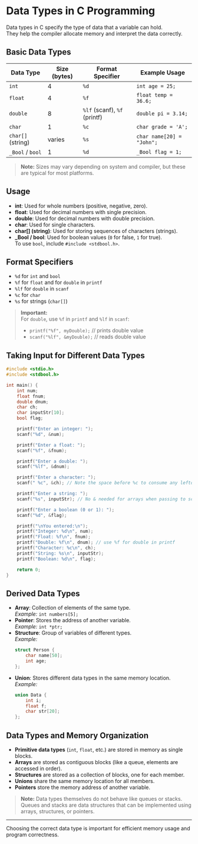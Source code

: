 # Data Types in C Programming

Data types in C specify the type of data that a variable can hold.  
They help the compiler allocate memory and interpret the data correctly.

## Basic Data Types

| Data Type      | Size (bytes) | Format Specifier         | Example Usage                |
|----------------|--------------|--------------------------|------------------------------|
| `int`          | 4            | `%d`                     | `int age = 25;`              |
| `float`        | 4            | `%f`                     | `float temp = 36.6;`         |
| `double`       | 8            | `%lf` (scanf), `%f` (printf) | `double pi = 3.14;`      |
| `char`         | 1            | `%c`                     | `char grade = 'A';`          |
| `char[]` (string) | varies    | `%s`                     | `char name[20] = "John";`    |
| `_Bool` / `bool` | 1          | `%d`                     | `_Bool flag = 1;`            |

> **Note:** Sizes may vary depending on system and compiler, but these are typical for most platforms.

## Usage

- **int**: Used for whole numbers (positive, negative, zero).
- **float**: Used for decimal numbers with single precision.
- **double**: Used for decimal numbers with double precision.
- **char**: Used for single characters.
- **char[] (string)**: Used for storing sequences of characters (strings).
- **_Bool / bool**: Used for boolean values (`0` for false, `1` for true).  
  To use `bool`, include `#include <stdbool.h>`.

## Format Specifiers

- `%d` for `int` and `bool`
- `%f` for `float` and for `double` in `printf`
- `%lf` for `double` in `scanf`
- `%c` for `char`
- `%s` for strings (`char[]`)

> **Important:**  
> For `double`, use `%f` in `printf` and `%lf` in `scanf`:
> - `printf("%f", myDouble);` // prints double value
> - `scanf("%lf", &myDouble);` // reads double value

## Taking Input for Different Data Types

```c
#include <stdio.h>
#include <stdbool.h>

int main() {
    int num;
    float fnum;
    double dnum;
    char ch;
    char inputStr[10];
    bool flag;

    printf("Enter an integer: ");
    scanf("%d", &num);

    printf("Enter a float: ");
    scanf("%f", &fnum);

    printf("Enter a double: ");
    scanf("%lf", &dnum);

    printf("Enter a character: ");
    scanf(" %c", &ch); // Note the space before %c to consume any leftover newline

    printf("Enter a string: ");
    scanf("%s", inputStr); // No & needed for arrays when passing to scanf for strings

    printf("Enter a boolean (0 or 1): ");
    scanf("%d", &flag);

    printf("\nYou entered:\n");
    printf("Integer: %d\n", num);
    printf("Float: %f\n", fnum);
    printf("Double: %f\n", dnum); // use %f for double in printf
    printf("Character: %c\n", ch);
    printf("String: %s\n", inputStr);
    printf("Boolean: %d\n", flag);

    return 0;
}
```

## Derived Data Types

- **Array**: Collection of elements of the same type.  
  *Example:* `int numbers[5];`
- **Pointer**: Stores the address of another variable.  
  *Example:* `int *ptr;`
- **Structure**: Group of variables of different types.  
  *Example:*  
  ```c
  struct Person {
      char name[50];
      int age;
  };
  ```
- **Union**: Stores different data types in the same memory location.  
  *Example:*  
  ```c
  union Data {
      int i;
      float f;
      char str[20];
  };
  ```

## Data Types and Memory Organization

- **Primitive data types** (`int`, `float`, etc.) are stored in memory as single blocks.
- **Arrays** are stored as contiguous blocks (like a queue, elements are accessed in order).
- **Structures** are stored as a collection of blocks, one for each member.
- **Unions** share the same memory location for all members.
- **Pointers** store the memory address of another variable.

> **Note:** Data types themselves do not behave like queues or stacks.  
> Queues and stacks are data structures that can be implemented using arrays, structures, or pointers.

---
Choosing the correct data type is important for efficient memory usage and program correctness.